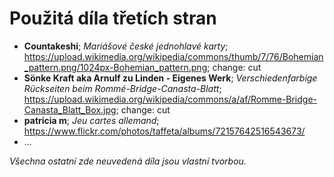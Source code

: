 # Použitá díla třetích stran

- **Countakeshi**; *Mariášové české jednohlavé karty*; https://upload.wikimedia.org/wikipedia/commons/thumb/7/76/Bohemian_pattern.png/1024px-Bohemian_pattern.png; change: cut
- **Sönke Kraft aka Arnulf zu Linden - Eigenes Werk**; *Verschieden­farbige Rückseiten beim Rommé-Bridge-Canasta-Blatt*; https://upload.wikimedia.org/wikipedia/commons/a/af/Romme-Bridge-Canasta_Blatt_Box.jpg; change: cut
- **patricia m**; *Jeu cartes allemand*; https://www.flickr.com/photos/taffeta/albums/72157642516543673/
- ...

*Všechna ostatní zde neuvedená díla jsou vlastní tvorbou.*
